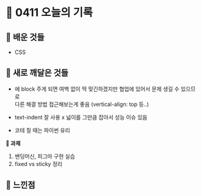 # 🧸 0411 오늘의 기록
## 💙 배운 것들
* CSS

## 💚 새로 깨달은 것들
* <img>에 block 주게 되면 여백 없이 딱 맞긴하겠지만 협업에 있어서 문제 생길 수 있으므로   
다른 해결 방법 접근해보는게 좋음 (vertical-align: top 등..)

* text-indent 잘 사용 x 넓이를 그만큼 잡아서 성능 이슈 있음

* 코테 칠 때는 파이썬 유리

**📍 과제**
1. 밴딩머신, 피그마 구현 실습
2. fixed vs sticky 정리

## 💜 느낀점

